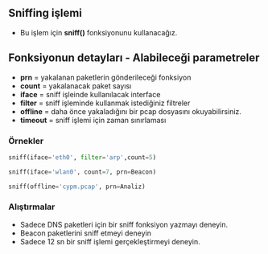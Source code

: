 ## Sniffing işlemi 

* Bu işlem için <b>sniff()</b> fonksiyonunu kullanacağız.

## Fonksiyonun detayları - Alabileceği parametreler

* <b>prn</b>     = yakalanan paketlerin gönderileceği fonksiyon
* <b>count</b>   = yakalanacak paket sayısı
* <b>iface</b>   = sniff işleinde kullanılacak interface
* <b>filter</b>  = sniff işleminde kullanmak istediğiniz filtreler
* <b>offline</b> = daha önce yakaladığını bir pcap dosyasını okuyabilirsiniz.
* <b>timeout</b> = sniff işlemi için zaman sınırlaması

### Örnekler

```python
sniff(iface='eth0', filter='arp',count=5)

sniff(iface='wlan0', count=7, prn=Beacon)

sniff(offline='cypm.pcap', prn=Analiz)

```

### Alıştırmalar

+ Sadece DNS paketleri için bir sniff fonksiyon yazmayı deneyin.
+ Beacon paketlerini sniff etmeyi deneyin
+ Sadece 12 sn bir sniff işlemi gerçekleştirmeyi deneyin.
